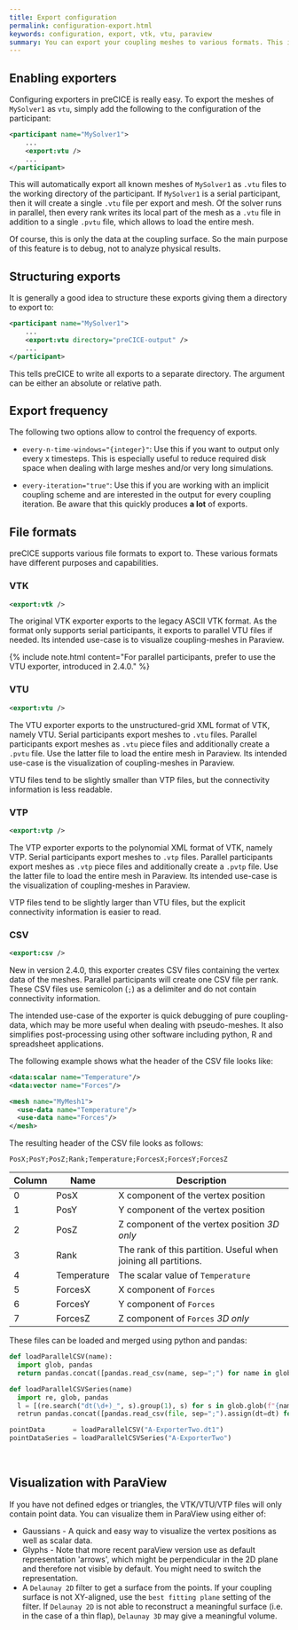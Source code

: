 ```yaml
---
title: Export configuration
permalink: configuration-export.html
keywords: configuration, export, vtk, vtu, paraview
summary: You can export your coupling meshes to various formats. This is a great feature for debugging. On this page, we explain how to configure such exporters.
---
```


## Enabling exporters

Configuring exporters in preCICE is really easy.
To export the meshes of `MySolver1` as `vtu`, simply add the following to the configuration of the participant:

```xml
<participant name="MySolver1"> 
    ...
    <export:vtu />
    ...
</participant>
```

This will automatically export all known meshes of `MySolver1` as `.vtu` files to the working directory of the participant.
If `MySolver1` is a serial participant, then it will create a single `.vtu` file per export and mesh.
Of the solver runs in parallel, then every rank writes its local part of the mesh as a `.vtu` file in addition to a single `.pvtu` file, which allows to load the entire mesh.

Of course, this is only the data at the coupling surface. So the main purpose of this feature is to debug, not to analyze physical results.

## Structuring exports

It is generally a good idea to structure these exports giving them a directory to export to:

```xml
<participant name="MySolver1"> 
    ...
    <export:vtu directory="preCICE-output" />
    ...
</participant>
```

This tells preCICE to write all exports to a separate directory.
The argument can be either an absolute or relative path.

## Export frequency

The following two options allow to control the frequency of exports.

* `every-n-time-windows="{integer}"`:
Use this if you want to output only every x timesteps.
This is especially useful to reduce required disk space when dealing with large meshes and/or very long simulations.

* `every-iteration="true"`:
Use this if you are working with an implicit coupling scheme and are interested in the output for every coupling iteration.
Be aware that this quickly produces **a lot** of exports.

## File formats

preCICE supports various file formats to export to.
These various formats have different purposes and capabilities.

### VTK

```xml
<export:vtk />
```

The original VTK exporter exports to the legacy ASCII VTK format.
As the format only supports serial participants, it exports to parallel VTU files if needed.
Its intended use-case is to visualize coupling-meshes in Paraview.

{% include note.html content="For parallel participants, prefer to use the VTU exporter, introduced in 2.4.0." %}

### VTU

```xml
<export:vtu />
```

The VTU exporter exports to the unstructured-grid XML format of VTK, namely VTU.
Serial participants export meshes to `.vtu` files.
Parallel participants export meshes as `.vtu` piece files and additionally create a `.pvtu` file.
Use the latter file to load the entire mesh in Paraview.
Its intended use-case is the visualization of coupling-meshes in Paraview.

VTU files tend to be slightly smaller than VTP files, but the connectivity information is less readable.

### VTP

```xml
<export:vtp />
```

The VTP exporter exports to the polynomial XML format of VTK, namely VTP.
Serial participants export meshes to `.vtp` files.
Parallel participants export meshes as `.vtp` piece files and additionally create a `.pvtp` file.
Use the latter file to load the entire mesh in Paraview.
Its intended use-case is the visualization of coupling-meshes in Paraview.

VTP files tend to be slightly larger than VTU files, but the explicit connectivity information is easier to read.

### CSV

```xml
<export:csv />
```

New in version 2.4.0, this exporter creates CSV files containing the vertex data of the meshes.
Parallel participants will create one CSV file per rank.
These CSV files use semicolon (`;`) as a delimiter and do not contain connectivity information.

The intended use-case of the exporter is quick debugging of pure coupling-data, which may be more useful when dealing with pseudo-meshes.
It also simplifies post-processing using other software including python, R and spreadsheet applications.

The following example shows what the header of the CSV file looks like:

```xml
<data:scalar name="Temperature"/>
<data:vector name="Forces"/>

<mesh name="MyMesh1"> 
  <use-data name="Temperature"/> 
  <use-data name="Forces"/> 
</mesh> 
```

The resulting header of the CSV file looks as follows:

```csv
PosX;PosY;PosZ;Rank;Temperature;ForcesX;ForcesY;ForcesZ
```

Column | Name | Description
--- | --- | ---
0 | PosX | X component of the vertex position
1 | PosY | Y component of the vertex position
2 | PosZ | Z component of the vertex position _3D only_
3 | Rank | The rank of this partition. Useful when joining all partitions.
4 | Temperature | The scalar value of `Temperature`
5 | ForcesX | X component of `Forces`
6 | ForcesY | Y component of `Forces`
7 | ForcesZ | Z component of `Forces` _3D only_

These files can be loaded and merged using python and pandas:

```py
def loadParallelCSV(name):
  import glob, pandas
  return pandas.concat([pandas.read_csv(name, sep=";") for name in glob.glob(f"{name}_*.csv")], ignore_index=True)

def loadParallelCSVSeries(name)
  import re, glob, pandas
  l = [(re.search("dt(\d+)_", s).group(1), s) for s in glob.glob(f"{name}.dt*_*.csv")]
  retrun pandas.concat([pandas.read_csv(file, sep=";").assign(dt=dt) for dt, file in l], ignore_index=True)

pointData       = loadParallelCSV("A-ExporterTwo.dt1")
pointDataSeries = loadParallelCSVSeries("A-ExporterTwo")
```

<br/> <!-- prevents overlap of code and header -->

## Visualization with ParaView

If you have not defined edges or triangles, the VTK/VTU/VTP files will only contain point data.
You can visualize them in ParaView using either of:

* Gaussians - A quick and easy way to visualize the vertex positions as well as scalar data.
* Glyphs - Note that more recent paraView version use as default representation 'arrows', which might be perpendicular in the 2D plane and therefore not visible by default. You might need to switch the representation.
* A `Delaunay 2D` filter to get a surface from the points. If your coupling surface is not XY-aligned, use the `best fitting plane` setting of the filter. If `Delaunay 2D` is not able to reconstruct a meaningful surface (i.e. in the case of a thin flap), `Delaunay 3D` may give a meaningful volume.
